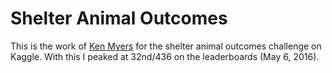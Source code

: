 # Shelter Animal Outcomes

This is the work of [Ken Myers](github.com/kennmyers) for the shelter animal outcomes challenge on Kaggle. With this I peaked at 32nd/436 on the leaderboards (May 6, 2016).
